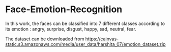 # Face-Emotion-Recognition

In this work, the faces can be classified into 7 different classes according to its emotion : angry, surprise, disgust, happy, sad, neutral, fear.

The dataset can be downloaded from https://cainvas-static.s3.amazonaws.com/media/user_data/harshita_07/emotion_dataset.zip

